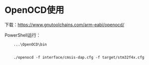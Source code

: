 # OpenOCD使用

下载：https://www.gnutoolchains.com/arm-eabi/openocd/

PowerShell运行：

		...\OpenOCD\bin


		./openocd -f interface/cmsis-dap.cfg -f target/stm32f4x.cfg